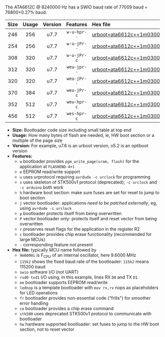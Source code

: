 The ATA6612C @ 8240000 Hz has a SWIO baud rate of 77009 baud = 76800+0.27% baud.

|Size|Usage|Version|Features|Hex file|
|:-:|:-:|:-:|:-:|:--|
|246|256|u7.7|`w-u-hpr--`|[urboot+ata6612c++1m0300i++++9k6_swio_rxd0_txd1_lednop_hw.hex](https://raw.githubusercontent.com/stefanrueger/urboot.hex/main/mcus/ata6612c/internal_oscillator/fint++1m0300_Hz/br++++9k6_bps/urboot+ata6612c++1m0300i++++9k6_swio_rxd0_txd1_lednop_hw.hex)|
|254|256|u7.7|`w-u-jPr--`|[urboot+ata6612c++1m0300i++++9k6_swio_rxd0_txd1.hex](https://raw.githubusercontent.com/stefanrueger/urboot.hex/main/mcus/ata6612c/internal_oscillator/fint++1m0300_Hz/br++++9k6_bps/urboot+ata6612c++1m0300i++++9k6_swio_rxd0_txd1.hex)|
|308|320|u7.7|`w-u-jPr-c`|[urboot+ata6612c++1m0300i++++9k6_swio_rxd0_txd1_lednop_fr_ce.hex](https://raw.githubusercontent.com/stefanrueger/urboot.hex/main/mcus/ata6612c/internal_oscillator/fint++1m0300_Hz/br++++9k6_bps/urboot+ata6612c++1m0300i++++9k6_swio_rxd0_txd1_lednop_fr_ce.hex)|
|312|320|u7.7|`weu-jpr--`|[urboot+ata6612c++1m0300i++++9k6_swio_rxd0_txd1_ee_lednop.hex](https://raw.githubusercontent.com/stefanrueger/urboot.hex/main/mcus/ata6612c/internal_oscillator/fint++1m0300_Hz/br++++9k6_bps/urboot+ata6612c++1m0300i++++9k6_swio_rxd0_txd1_ee_lednop.hex)|
|320|320|u7.7|`weu-jPr--`|[urboot+ata6612c++1m0300i++++9k6_swio_rxd0_txd1_ee.hex](https://raw.githubusercontent.com/stefanrueger/urboot.hex/main/mcus/ata6612c/internal_oscillator/fint++1m0300_Hz/br++++9k6_bps/urboot+ata6612c++1m0300i++++9k6_swio_rxd0_txd1_ee.hex)|
|370|384|u7.7|`weu-jPr-c`|[urboot+ata6612c++1m0300i++++9k6_swio_rxd0_txd1_ee_lednop_fr_ce.hex](https://raw.githubusercontent.com/stefanrueger/urboot.hex/main/mcus/ata6612c/internal_oscillator/fint++1m0300_Hz/br++++9k6_bps/urboot+ata6612c++1m0300i++++9k6_swio_rxd0_txd1_ee_lednop_fr_ce.hex)|
|352|512|u7.7|`weu-hpr-c`|[urboot+ata6612c++1m0300i++++9k6_swio_rxd0_txd1_ee_lednop_fr_ce_hw.hex](https://raw.githubusercontent.com/stefanrueger/urboot.hex/main/mcus/ata6612c/internal_oscillator/fint++1m0300_Hz/br++++9k6_bps/urboot+ata6612c++1m0300i++++9k6_swio_rxd0_txd1_ee_lednop_fr_ce_hw.hex)|
|456|512|u7.7|`wes-hpr-c`|[urboot+ata6612c++1m0300i++++9k6_swio_rxd0_txd1_ee_lednop_fr_ce_stk500_hw.hex](https://raw.githubusercontent.com/stefanrueger/urboot.hex/main/mcus/ata6612c/internal_oscillator/fint++1m0300_Hz/br++++9k6_bps/urboot+ata6612c++1m0300i++++9k6_swio_rxd0_txd1_ee_lednop_fr_ce_stk500_hw.hex)|

- **Size:** Bootloader code size including small table at top end
- **Usage:** How many bytes of flash are needed, ie, HW boot section or a multiple of the page size
- **Version:** For example, u7.6 is an urboot version, o5.2 is an optiboot version
- **Features:**
  + `w` bootloader provides `pgm_write_page(sram, flash)` for the application at `FLASHEND-4+1`
  + `e` EEPROM read/write support
  + `u` uses urprotocol requiring `avrdude -c urclock` for programming
  + `s` uses skeleton of STK500v1 protocol (deprecated); `-c urclock` and `-c arduino` both work
  + `h` hardware boot section: make sure fuses are set for reset to jump to boot section
  + `j` vector bootloader: applications *need to be patched externally*, eg, using `avrdude -c urclock`
  + `p` bootloader protects itself from being overwritten
  + `P` vector bootloader only: protects itself and reset vector from being overwritten
  + `r` preserves reset flags for the application in the register R2
  + `c` bootloader provides chip erase functionality (recommended for large MCUs)
  + `-` corresponding feature not present
- **Hex file:** typically MCU name followed by
  + `9m6000i` is F<sub>CPU</sub> of an internal oscillator, here 9.6000 MHz
  + `115k2` shows the fixed baud rate of the bootloader: `115k2` means 115200 baud
  + `swio` software I/O (not UART)
  + `rxd0 txd1` I/O using, in this example, lines RX `D0` and TX `D1`
  + `ee` bootloader supports EEPROM read/write
  + `lednop` is a template bootloader with `mov rx,rx` nops as placeholders for LED operations
  + `fr` bootloader provides non-essential code ("frills") for smoother error handling
  + `ce` bootloader provides a chip erase command
  + `stk500` uses deprecated STK500v1 protocol to communicate with bootloader
  + `hw` hardware supported bootloader: set fuses to jump to the HW boot section, not to reset vector
